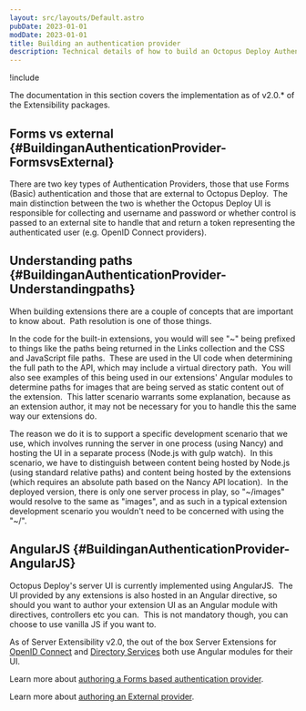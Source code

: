 ```yaml
---
layout: src/layouts/Default.astro
pubDate: 2023-01-01
modDate: 2023-01-01
title: Building an authentication provider
description: Technical details of how to build an Octopus Deploy Authentication Provider.
---
```


!include <server-extensibility-deprecated>

The documentation in this section covers the implementation as of v2.0.\* of the Extensibility packages.

## Forms vs external {#BuildinganAuthenticationProvider-FormsvsExternal}

There are two key types of Authentication Providers, those that use Forms (Basic) authentication and those that are external to Octopus Deploy.  The main distinction between the two is whether the Octopus Deploy UI is responsible for collecting and username and password or whether control is passed to an external site to handle that and return a token representing the authenticated user (e.g. OpenID Connect providers).

## Understanding paths {#BuildinganAuthenticationProvider-Understandingpaths}

When building extensions there are a couple of concepts that are important to know about.  Path resolution is one of those things.

In the code for the built-in extensions, you would will see "~" being prefixed to things like the paths being returned in the Links collection and the CSS and JavaScript file paths.  These are used in the UI code when determining the full path to the API, which may include a virtual directory path.  You will also see examples of this being used in our extensions' Angular modules to determine paths for images that are being served as static content out of the extension.  This latter scenario warrants some explanation, because as an extension author, it may not be necessary for you to handle this the same way our extensions do.

The reason we do it is to support a specific development scenario that we use, which involves running the server in one process (using Nancy) and hosting the UI in a separate process (Node.js with gulp watch).  In this scenario, we have to distinguish between content being hosted by Node.js (using standard relative paths) and content being hosted by the extensions (which requires an absolute path based on the Nancy API location).  In the deployed version, there is only one server process in play, so "~/images" would resolve to the same as "images", and as such in a typical extension development scenario you wouldn't need to be concerned with using the "~/".

## AngularJS {#BuildinganAuthenticationProvider-AngularJS}

Octopus Deploy's server UI is currently implemented using AngularJS.  The UI provided by any extensions is also hosted in an Angular directive, so should you want to author your extension UI as an Angular module with directives, controllers etc you can.  This is not mandatory though, you can choose to use vanilla JS if you want to.

As of Server Extensibility v2.0, the out of the box Server Extensions for [OpenID Connect](https://github.com/OctopusDeploy/OpenIDConnectAuthenticationProviders) and [Directory Services](https://github.com/OctopusDeploy/DirectoryServicesAuthenticationProvider) both use Angular modules for their UI.

Learn more about [authoring a Forms based authentication provider](/docs/administration/server-extensibility/building-an-authentication-provider/building-a-forms-based-authentication-provider/).

Learn more about [authoring an External provider](/docs/administration/server-extensibility/building-an-authentication-provider/building-an-external-authentication-provider/).

